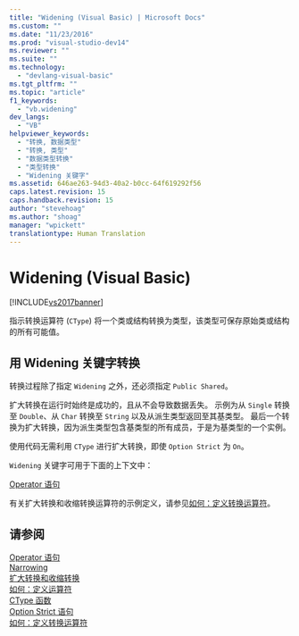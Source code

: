 ```yaml
---
title: "Widening (Visual Basic) | Microsoft Docs"
ms.custom: ""
ms.date: "11/23/2016"
ms.prod: "visual-studio-dev14"
ms.reviewer: ""
ms.suite: ""
ms.technology: 
  - "devlang-visual-basic"
ms.tgt_pltfrm: ""
ms.topic: "article"
f1_keywords: 
  - "vb.widening"
dev_langs: 
  - "VB"
helpviewer_keywords: 
  - "转换, 数据类型"
  - "转换, 类型"
  - "数据类型转换"
  - "类型转换"
  - "Widening 关键字"
ms.assetid: 646ae263-94d3-40a2-b0cc-64f619292f56
caps.latest.revision: 15
caps.handback.revision: 15
author: "stevehoag"
ms.author: "shoag"
manager: "wpickett"
translationtype: Human Translation
---
```

# Widening (Visual Basic)
[!INCLUDE[vs2017banner](../../../csharp/includes/vs2017banner.md)]

指示转换运算符 \(`CType`\) 将一个类或结构转换为类型，该类型可保存原始类或结构的所有可能值。  
  
## 用 Widening 关键字转换  
 转换过程除了指定 `Widening` 之外，还必须指定 `Public Shared`。  
  
 扩大转换在运行时始终是成功的，且从不会导致数据丢失。  示例为从 `Single` 转换至 `Double`、从 `Char` 转换至 `String` 以及从派生类型返回至其基类型。  最后一个转换为扩大转换，因为派生类型包含基类型的所有成员，于是为基类型的一个实例。  
  
 使用代码无需利用 `CType` 进行扩大转换，即使 `Option Strict` 为 `On`。  
  
 `Widening` 关键字可用于下面的上下文中：  
  
 [Operator 语句](../../../visual-basic/language-reference/statements/operator-statement.md)  
  
 有关扩大转换和收缩转换运算符的示例定义，请参见[如何：定义转换运算符](../../../visual-basic/programming-guide/language-features/procedures/how-to-define-a-conversion-operator.md)。  
  
## 请参阅  
 [Operator 语句](../../../visual-basic/language-reference/statements/operator-statement.md)   
 [Narrowing](../../../visual-basic/language-reference/modifiers/narrowing.md)   
 [扩大转换和收缩转换](../../../visual-basic/programming-guide/language-features/data-types/widening-and-narrowing-conversions.md)   
 [如何：定义运算符](../../../visual-basic/programming-guide/language-features/procedures/how-to-define-an-operator.md)   
 [CType 函数](../../../visual-basic/language-reference/functions/ctype-function.md)   
 [Option Strict 语句](../../../visual-basic/language-reference/statements/option-strict-statement.md)   
 [如何：定义转换运算符](../../../visual-basic/programming-guide/language-features/procedures/how-to-define-a-conversion-operator.md)